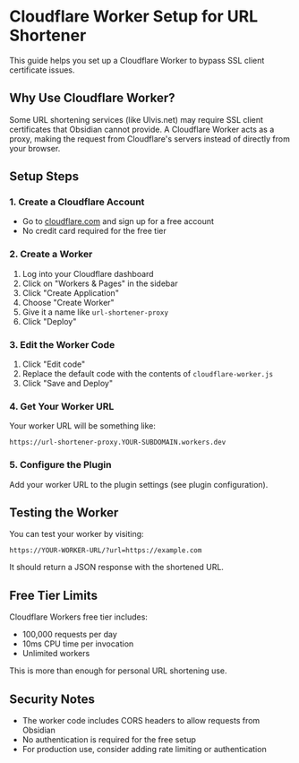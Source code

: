 # Cloudflare Worker Setup for URL Shortener

This guide helps you set up a Cloudflare Worker to bypass SSL client certificate issues.

## Why Use Cloudflare Worker?

Some URL shortening services (like Ulvis.net) may require SSL client certificates that Obsidian cannot provide. A Cloudflare Worker acts as a proxy, making the request from Cloudflare's servers instead of directly from your browser.

## Setup Steps

### 1. Create a Cloudflare Account
- Go to [cloudflare.com](https://cloudflare.com) and sign up for a free account
- No credit card required for the free tier

### 2. Create a Worker

1. Log into your Cloudflare dashboard
2. Click on "Workers & Pages" in the sidebar
3. Click "Create Application"
4. Choose "Create Worker"
5. Give it a name like `url-shortener-proxy`
6. Click "Deploy"

### 3. Edit the Worker Code

1. Click "Edit code"
2. Replace the default code with the contents of `cloudflare-worker.js`
3. Click "Save and Deploy"

### 4. Get Your Worker URL

Your worker URL will be something like:
```
https://url-shortener-proxy.YOUR-SUBDOMAIN.workers.dev
```

### 5. Configure the Plugin

Add your worker URL to the plugin settings (see plugin configuration).

## Testing the Worker

You can test your worker by visiting:
```
https://YOUR-WORKER-URL/?url=https://example.com
```

It should return a JSON response with the shortened URL.

## Free Tier Limits

Cloudflare Workers free tier includes:
- 100,000 requests per day
- 10ms CPU time per invocation
- Unlimited workers

This is more than enough for personal URL shortening use.

## Security Notes

- The worker code includes CORS headers to allow requests from Obsidian
- No authentication is required for the free setup
- For production use, consider adding rate limiting or authentication